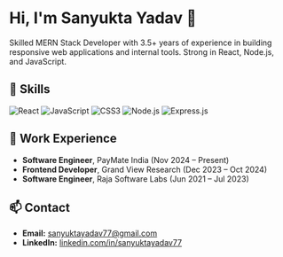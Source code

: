 # Hi, I'm Sanyukta Yadav 👋

Skilled MERN Stack Developer with 3.5+ years of experience in building responsive web applications and internal tools. Strong in React, Node.js, and JavaScript.

## 🔧 Skills
![React](https://img.shields.io/badge/React-20232A?style=for-the-badge&logo=react&logoColor=61DAFB)
![JavaScript](https://img.shields.io/badge/JavaScript-F7DF1E?style=for-the-badge&logo=javascript&logoColor=black)
![CSS3](https://img.shields.io/badge/CSS3-1572B6?style=for-the-badge&logo=css3&logoColor=white)
![Node.js](https://img.shields.io/badge/Node.js-339933?style=for-the-badge&logo=node.js&logoColor=white)
![Express.js](https://img.shields.io/badge/Express.js-000000?style=for-the-badge&logo=express&logoColor=white)

## 💼 Work Experience
- **Software Engineer**, PayMate India (Nov 2024 – Present)  
- **Frontend Developer**, Grand View Research (Dec 2023 – Oct 2024)  
- **Software Engineer**, Raja Software Labs (Jun 2021 – Jul 2023)

## 📫 Contact
- **Email:** sanyuktayadav77@gmail.com
- **LinkedIn:** [linkedin.com/in/sanyuktayadav77](https://linkedin.com/in/sanyuktayadav77)  

